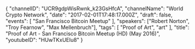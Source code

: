 {
    "channelID": "UCR9gdpWisRwnk_k23GsHfcA",
    "channelName": "World Crypto Network",
    "date": "2017-02-01T17:48:17.000Z",
    "draft": false,
    "events": [
        "San Francisco Bitcoin Meetup"
    ],
    "speakers": ["Robert Norton", "Troy Fearnow", "Max Mellenbruch"],
    "tags": [
        "Proof of Art",
	"art"
    ],
    "title": "Proof of Art - San Francisco Bitcoin Meetup (HD) (May 2016)",
    "youtubeID": "HUwTKxUElu8"
}
